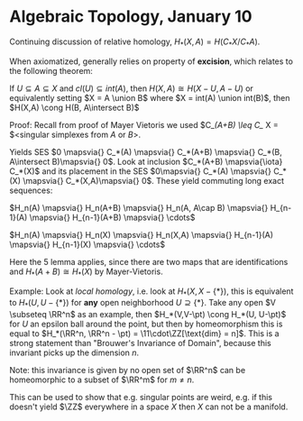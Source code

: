 # Algebraic Topology, January 10

Continuing discussion of relative homology, $H_*(X,A) = H(C_* X/ C_* A)$.

When axiomatized, generally relies on property of **excision**, which relates to the following theorem:

If $U \subseteq A \subseteq X$ and $cl(U) \subseteq int(A)$, then $H(X, A) \cong H(X-U, A-U)$ or equivalently setting $X = A \union B$ where $X = int(A) \union int(B)$, then $H(X,A) \cong H(B, A\intersect B)$

Proof: Recall from proof of Mayer Vietoris we used $C_*(A+B) \leq C_* X = $<singular simplexes from $A$ or $B$>.

Yields SES $0 \mapsvia{} C_*(A) \mapsvia{} C_*(A+B) \mapsvia{} C_*(B, A\intersect B)\mapsvia{} 0$. Look at inclusion $C_*(A+B) \mapsvia{\iota} C_*(X)$ and its placement in the SES $0\mapsvia{} C_*(A) \mapsvia{} C_*(X) \mapsvia{} C_*(X,A)\mapsvia{} 0$. These yield commuting long exact sequences:

$H_n(A) \mapsvia{} H_n(A+B) \mapsvia{} H_n(A, A\cap B) \mapsvia{} H_{n-1}(A) \mapsvia{} H_{n-1}(A+B) \mapsvia{} \cdots$

$H_n(A) \mapsvia{} H_n(X) \mapsvia{} H_n(X,A) \mapsvia{} H_{n-1}(A) \mapsvia{} H_{n-1}(X) \mapsvia{} \cdots$

Here the 5 lemma applies, since there are two maps that are identifications and $H_*(A+B) \cong H_*(X)$ by Mayer-Vietoris.

Example: Look at *local homology*, i.e. look at $H_*(X, X-\{*\})$, this is equivalent to $H_*(U, U-\{*\})$ for **any** open neighborhood $U\supseteq \{*\}$. Take any open $V \subseteq \RR^n$ as an example, then $H_*(V,V-\pt) \cong H_*(U, U-\pt)$ for $U$ an epsilon ball around the point, but then by homeomorphism this is equal to $H_*(\RR^n, \RR^n - \pt) = \11\cdot\ZZ[\text{dim} = n]$. This is a strong statement than "Brouwer's Invariance of Domain", because this invariant picks up the dimension $n$.

Note: this invariance is given by no open set of $\RR^n$ can be homeomorphic to a subset of $\RR^m$ for $m\neq n$. 

This can be used to show that e.g. singular points are weird, e.g. if this doesn't yield $\ZZ$ everywhere in a space $X$ then $X$ can not be a manifold.



